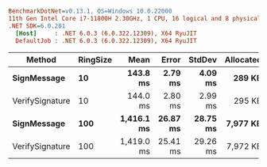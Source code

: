 ``` ini

BenchmarkDotNet=v0.13.1, OS=Windows 10.0.22000
11th Gen Intel Core i7-11800H 2.30GHz, 1 CPU, 16 logical and 8 physical cores
.NET SDK=6.0.201
  [Host]     : .NET 6.0.3 (6.0.322.12309), X64 RyuJIT
  DefaultJob : .NET 6.0.3 (6.0.322.12309), X64 RyuJIT


```
|          Method | RingSize |       Mean |    Error |   StdDev | Allocated |
|---------------- |--------- |-----------:|---------:|---------:|----------:|
|     **SignMessage** |       **10** |   **143.8 ms** |  **2.79 ms** |  **4.09 ms** |    **289 KB** |
| VerifySignature |       10 |   144.0 ms |  2.80 ms |  2.99 ms |    295 KB |
|     **SignMessage** |      **100** | **1,416.1 ms** | **26.87 ms** | **28.75 ms** |  **7,977 KB** |
| VerifySignature |      100 | 1,419.0 ms | 25.41 ms | 29.26 ms |  7,972 KB |
